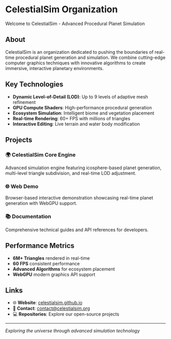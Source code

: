 # CelestialSim Organization

Welcome to CelestialSim - Advanced Procedural Planet Simulation

## About

CelestialSim is an organization dedicated to pushing the boundaries of real-time procedural planet generation and simulation. We combine cutting-edge computer graphics techniques with innovative algorithms to create immersive, interactive planetary environments.

## Key Technologies

- **Dynamic Level-of-Detail (LOD)**: Up to 9 levels of adaptive mesh refinement
- **GPU Compute Shaders**: High-performance procedural generation
- **Ecosystem Simulation**: Intelligent biome and vegetation placement
- **Real-time Rendering**: 60+ FPS with millions of triangles
- **Interactive Editing**: Live terrain and water body modification

## Projects

### 🌍 CelestialSim Core Engine
Advanced simulation engine featuring icosphere-based planet generation, multi-level triangle subdivision, and real-time LOD adjustment.

### 🌐 Web Demo
Browser-based interactive demonstration showcasing real-time planet generation with WebGPU support.

### 📚 Documentation
Comprehensive technical guides and API references for developers.

## Performance Metrics

- **6M+ Triangles** rendered in real-time
- **60 FPS** consistent performance
- **Advanced Algorithms** for ecosystem placement
- **WebGPU** modern graphics API support

## Links

- 🌐 **Website**: [celestialsim.github.io](https://celestialsim.github.io)
- 📧 **Contact**: contact@celestialsim.org
- 💻 **Repositories**: Explore our open-source projects

---

*Exploring the universe through advanced simulation technology*
